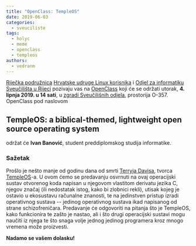 ```yaml
---
title: "OpenClass: TempleOS"
date: 2019-06-03
categories: 
  - sveuciliste
tags: 
  - holyc
  - meme
  - openclass
  - templeos
authors: 
  - vedranm
---
```


[Riječka podružnica](../podruznica.md) [Hrvatske udruge Linux korisnika](http://www.linux.hr/) i [Odjel za informatiku Sveučilišta u Rijeci](https://www.inf.uniri.hr/) pozivaju vas na [OpenClass](../aktivnosti.md#openclass) koji će se održati utorak, **4\. lipnja 2019. u 14 sati**, u [zgradi Sveučilišnih odjela](https://www.openstreetmap.org/way/436306129), prostorija O-357. OpenClass pod naslovom

## TempleOS: a biblical-themed, lightweight open source operating system

<!-- more -->

održat će **Ivan Banović**, student preddiplomskog studija informatike.

### Sažetak

Prošlo je nešto manje od godinu dana od smrti [Terryja Davisa](https://knowyourmeme.com/memes/people/terry-davis-templeos), tvorca [TempleOS](https://templeos.org/)\-a. U ovom ćemo se predavanju osvrnuti na ovaj operacijski sustav otvorenog koda napisan u njegovom vlastitom derivatu jezika C, njegov značaj (ili nedostatak istog, kako bi zlobnici rekli), utisak kojeg je ostavio u ekosustavu računalne znanosti, te na jedinstven pristup izradi operativnog sustava -- jedinog operativnog sustava ikad napisanog od strane schizofreničara. Predavanje će odgovoriti na pitanja što je TempleOS, kako funkcionira te zašto je nastao, ali i što drugi operacijski sustavi mogu naučiti iz njega te što snaga volje jednog jedinog programera kroz mnogo vremena može proizvesti.

**Nadamo se vašem dolasku!**
